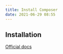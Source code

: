 ```yaml
---
title: Install Composer
date: 2021-06-29 08:55
---
```


## Installation

[Official docs](https://getcomposer.org/download/)
